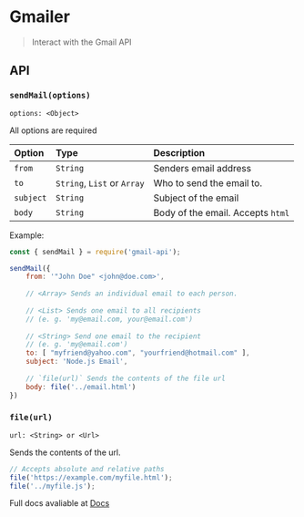 # Gmailer
> Interact with the Gmail API



## API

### `sendMail(options)`

`options: <Object>`

All options are required

| Option | Type | Description |
| :--- | :--- | :--- |
| `from` | `String` | Senders email address |
| `to` | `String`, `List` or `Array` | Who to send the email to. |
| `subject` | `String` | Subject of the email |
| `body` | `String` | Body of the email. Accepts `html` |

Example:

```javascript
const { sendMail } = require('gmail-api');

sendMail({
    from: '"John Doe" <john@doe.com>',
    
    // <Array> Sends an individual email to each person.
    
    // <List> Sends one email to all recipients
    // (e. g. 'my@email.com, your@email.com')
    
    // <String> Send one email to the recipient
    // (e. g. 'my@email.com')
    to: [ "myfriend@yahoo.com", "yourfriend@hotmail.com" ], 
    subject: 'Node.js Email',
    
    // `file(url)` Sends the contents of the file url
    body: file('../email.html')
})
```

### `file(url)`

 `url: <String> or <Url>`

Sends the contents of the url.

```javascript
// Accepts absolute and relative paths
file('https://example.com/myfile.html');
file('../myfile.js');
```

Full docs avaliable at [Docs](https://docs.jacksonmooring.com/gmailer)
